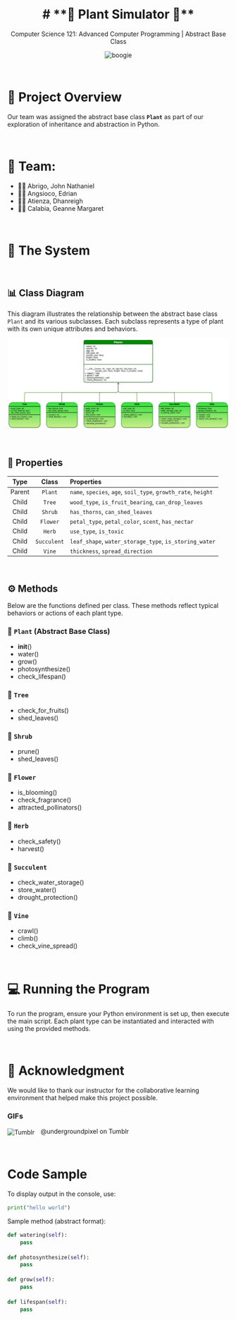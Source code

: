 <h1 align="center"> # **🍃 Plant Simulator 🌿** </h1>
<p align="center"> Computer Science 121: Advanced Computer Programming | Abstract Base Class </p>

<p align="center">
    <img src="https://64.media.tumblr.com/5d2d839cd70bc3db2fa9acddb9cedd92/tumblr_nbpotrjgO11qi4ibzo1_500.gifv" alt=boogie oogiw woogie~">
</p>

‎ 
# **🔖 Project Overview**
Our team was assigned the abstract base class **`Plant`** as part of our exploration of inheritance and abstraction in Python.

‎ 
# **👥 Team:**
* 👨‍💻 Abrigo, John Nathaniel
* 👨‍💻 Angsioco, Edrian
* 👨‍💻 Atienza, Dhanreigh
* 👩‍💻 Calabia, Geanne Margaret

‎ 
# 🧩 **The System**

‎ 
## **📊 Class Diagram**
This diagram illustrates the relationship between the abstract base class `Plant` and its various subclasses. 
Each subclass represents a type of plant with its own unique attributes and behaviors.

![Class Diagram for our project](diagram.png)

‎ 
## 🧬 **Properties**

| **Type** |  **Class**  | **Properties**                                                 |
| :------: | :---------: | :------------------------------------------------------------- |
|  Parent  |   `Plant`   | `name`, `species`, `age`, `soil_type`, `growth_rate`, `height` |
|   Child  |    `Tree`   | `wood_type`, `is_fruit_bearing`, `can_drop_leaves`             |
|   Child  |   `Shrub`   | `has_thorns`, `can_shed_leaves`                                |
|   Child  |   `Flower`  | `petal_type`, `petal_color`, `scent`, `has_nectar`             |
|   Child  |    `Herb`   | `use_type`, `is_toxic`                                         |
|   Child  | `Succulent` | `leaf_shape`, `water_storage_type`, `is_storing_water`         |
|   Child  |    `Vine`   | `thickness`, `spread_direction`                                |

‎ 
## ⚙️ **Methods**

Below are the functions defined per class. 
These methods reflect typical behaviors or actions of each plant type.

### **🌾 `Plant` (Abstract Base Class)**
* __init__()
* water()
* grow()
* photosynthesize()
* check_lifespan()

### **🌲 `Tree`**
* check_for_fruits()
* shed_leaves()

### **🌳 `Shrub`**
* prune()
* shed_leaves()

### **🌷 `Flower`**
* is_blooming()
* check_fragrance()
* attracted_pollinators()

### **🌿 `Herb`**
* check_safety()
* harvest()

### **🌱 `Succulent`**
* check_water_storage()
* store_water()
* drought_protection()

### **🎋 `Vine`**
* crawl()
* climb()
* check_vine_spread()

‎ 
# 💻 Running the Program
To run the program, ensure your Python environment is set up, then execute the main script. 
Each plant type can be instantiated and interacted with using the provided methods.

‎ 
# 🙌 Acknowledgment
We would like to thank our instructor for the collaborative learning environment that helped make this project possible.

### GIFs
<div align="left">
  <img src="https://img.icons8.com/ios-filled/24/000000/tumblr.png" alt="Tumblr" style="vertical-align:middle; margin-right: 10px;">
  <a href="https://www.tumblr.com/undergroundpixel?source=share" target="_blank" style="text-decoration:none; color:inherit;">
    @undergroundpixel on Tumblr
  </a>
</div>


‎ 
#  Code Sample

To display output in the console, use:

```python
print("hello world")
```

Sample method (abstract format):

```python
def watering(self):
    pass

def photosynthesize(self):
    pass

def grow(self):
    pass

def lifespan(self):
    pass
```

